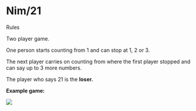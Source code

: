 # Nim/21

Rules

Two player game.

One person starts counting from 1 and can stop at 1, 2 or 3.

The next player carries on counting from where the first player stopped and can say up to 3 more numbers.

The player who says 21 is the **loser.**

**Example game:**

![](https://github.com/supportingami/sami-maths-club/blob/master/maths-club-pack/images/nim-21.png?raw=true)
